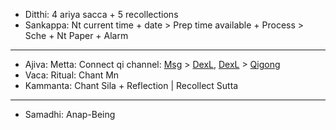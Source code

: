 + Ditthi: 4 ariya sacca + 5 recollections
+ Sankappa: Nt current time + date > Prep time available + Process > Sche + Nt Paper + Alarm
---
+ Ajiva: Metta: Connect qi channel: [Msg](https://github.com/ThanhNguyen24590/Body/blob/main/00.Exc_Msg.md) > [DexL](https://github.com/ThanhNguyen24590/Body/blob/main/1.1.Exc_DexL.md), [DexL](https://github.com/ThanhNguyen24590/Body/blob/main/1.2.Exc_Dex.md) > [Qigong](https://github.com/ThanhNguyen24590/Body/blob/main/2.1.Exc_Qi_5-Animalls.md)
+ Vaca: Ritual: Chant Mn
+ Kammanta: Chant Sila + Reflection | Recollect Sutta
---
+ Samadhi: Anap-Being
